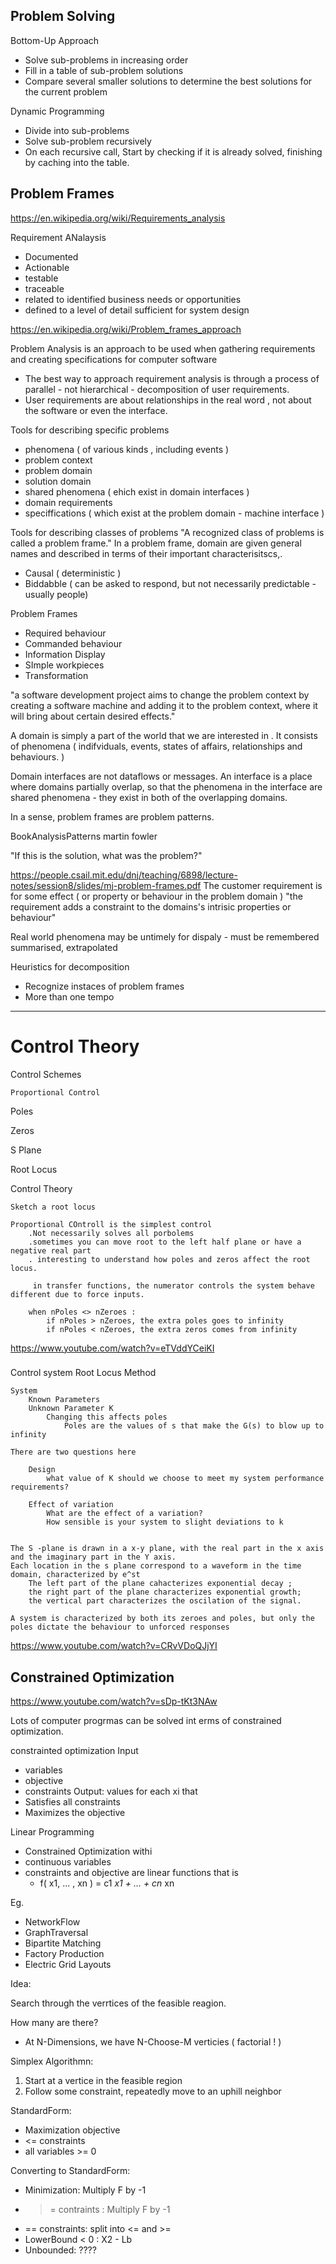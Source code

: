 ## Problem Solving

Bottom-Up Approach

- Solve sub-problems in increasing order
- Fill in a table of sub-problem solutions
- Compare several smaller solutions to determine the best solutions for the current problem

Dynamic Programming

- Divide into sub-problems
- Solve sub-problem recursively
- On each recursive call, Start by checking if it is already solved, finishing by caching into the
table.

## Problem Frames

<https://en.wikipedia.org/wiki/Requirements_analysis>

Requirement ANalaysis

- Documented
- Actionable
- testable
- traceable
- related to identified business needs or opportunities
- defined to a level of detail sufficient for system design

<https://en.wikipedia.org/wiki/Problem_frames_approach>

Problem Analysis is an approach to be used when gathering requirements and creating specifications for computer software

- The best way to approach requirement analysis is through a process of parallel - not hierarchical - decomposition of user requirements.
- User requirements are about relationships in the real word , not about the software or even the interface.
  
Tools for describing specific problems

- phenomena ( of various kinds , including events )
- problem context
- problem domain
- solution domain
- shared phenomena ( ehich exist in domain interfaces )
- domain requirements
- speciffications ( which exist at the problem domain - machine interface )

Tools for describing classes of problems
"A recognized class of problems is called a problem frame."
In a problem frame, domain are given general names and described in terms of their important characterisitscs,.

- Causal ( deterministic )
- Biddabble ( can be asked to respond, but not necessarily predictable - usually people)

Problem Frames

- Required behaviour
- Commanded behaviour
- Information Display
- SImple workpieces
- Transformation

"a software development project aims to change the problem context by creating a software machine and adding it to the problem context, where it will bring about certain desired effects."

A domain is simply a part of the world that we are interested in . It consists of phenomena ( indifviduals, events, states of affairs, relationships and behaviours. )

Domain interfaces are not dataflows or messages. An interface is a place  where domains partially overlap, so that the phenomena in the interface are shared phenomena - they exist in both of the overlapping domains.

In a sense, problem frames are problem patterns.

BookAnalysisPatterns
martin fowler

"If this is the solution, what was the problem?"

<https://people.csail.mit.edu/dnj/teaching/6898/lecture-notes/session8/slides/mj-problem-frames.pdf>
The customer requirement is for some effect ( or property or behaviour in the problem domain )
"the requirement adds a constraint to the domains's intrisic properties or behaviour"

Real world phenomena may be untimely for dispaly - must be remembered summarised, extrapolated

Heuristics for decomposition

- Recognize instaces of problem frames
- More than one tempo

___

# Control Theory

Control Schemes

    Proportional Control

Poles

Zeros

S Plane

Root Locus

Control Theory

    Sketch a root locus

    Proportional COntroll is the simplest control
        .Not necessarily solves all porbolems
        .sometimes you can move root to the left half plane or have a negative real part
        . interesting to understand how poles and zeros affect the root locus. 
         
         in transfer functions, the numerator controls the system behave different due to force inputs. 
    
        when nPoles <> nZeroes :
            if nPoles > nZeroes, the extra poles goes to infinity
            if nPoles < nZeroes, the extra zeros comes from infinity

<https://www.youtube.com/watch?v=eTVddYCeiKI>

###

Control system
    Root Locus Method

    System
        Known Parameters
        Unknown Parameter K
            Changing this affects poles
                Poles are the values of s that make the G(s) to blow up to infinity
    
    There are two questions here
        
        Design
            what value of K should we choose to meet my system performance requirements?

        Effect of variation
            What are the effect of a variation?
            How sensible is your system to slight deviations to k

        
    The S -plane is drawn in a x-y plane, with the real part in the x axis and the imaginary part in the Y axis. 
    Each location in the s plane correspond to a waveform in the time domain, characterized by e^st
        The left part of the plane cahacterizes exponential decay ; 
        the right part of the plane characterizes exponential growth;
        the vertical part characterizes the oscilation of the signal. 

    A system is characterized by both its zeroes and poles, but only the poles dictate the behaviour to unforced responses

<https://www.youtube.com/watch?v=CRvVDoQJjYI>

## Constrained Optimization

<https://www.youtube.com/watch?v=sDp-tKt3NAw>

Lots of computer progrmas can be solved int erms of constrained optimization.

constrainted optimization
Input

- variables
- objective
- constraints
Output: values for each xi that
- Satisfies all constraints
- Maximizes the objective

Linear Programming

- Constrained Optimization withi
- continuous variables
- constraints and objective are linear functions that is
  - f( x1, ... , xn ) = c1 *x1 + ... + cn* xn

Eg.

- NetworkFlow
- GraphTraversal
- Bipartite Matching
- Factory Production
- Electric Grid Layouts

Idea:

Search through the verrtices of the feasible reagion.

How many are there?

- At N-Dimensions, we have N-Choose-M verticies ( factorial ! )

Simplex Algorithmn:

1. Start at a vertice in the feasible region
2. Follow some constraint, repeatedly move to an uphill neighbor

StandardForm:

- Maximization objective
- <= constraints
- all variables >= 0

Converting to StandardForm:

- Minimization: Multiply F by -1
- >= contraints : Multiply F by -1
- == constraints: split into <= and >=
- LowerBound < 0 : X2 - Lb
- Unbounded: ????
  